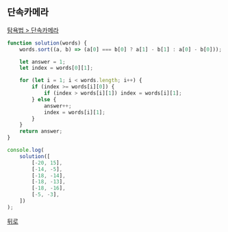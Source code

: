 ## 단속카메라

[탐욕법 > 단속카메라](https://programmers.co.kr/learn/courses/30/lessons/42884)

``` js
function solution(words) {
    words.sort((a, b) => (a[0] === b[0] ? a[1] - b[1] : a[0] - b[0]));

    let answer = 1;
    let index = words[0][1];

    for (let i = 1; i < words.length; i++) {
        if (index >= words[i][0]) {
            if (index > words[i][1]) index = words[i][1];
        } else {
            answer++;
            index = words[i][1];
        }
    }
    return answer;
}

console.log(
    solution([
        [-20, 15],
        [-14, -5],
        [-18, -14],
        [-18, -13],
        [-18, -16],
        [-5, -3],
    ])
);
```

[뒤로](https://github.com/SeongYongLee/TIL/tree/main/Algorithm/Programmers)